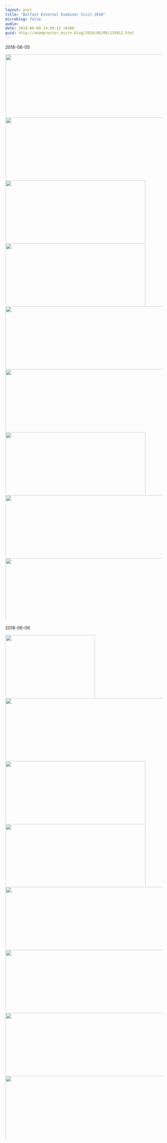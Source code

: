 ```yaml
---
layout: post
title: "Belfast External Examiner Visit 2018"
microblog: false
audio: 
date: 2018-06-09 14:59:12 +0100
guid: http://adamprocter.micro.blog/2018/06/09/135912.html
---
```

2018-06-05

<a href="http://discursive.adamprocter.co.uk/uploads/2018/d49802cc68.jpg"><img src="http://discursive.adamprocter.co.uk/uploads/2018/d49802cc68.jpg" width="450" height="600" style="display: inline-block; max-height: 200px; width: auto; padding: 1px;" class="sunlit_image" /></a><a href="http://discursive.adamprocter.co.uk/uploads/2018/ee9fb838ad.jpg"><img src="http://discursive.adamprocter.co.uk/uploads/2018/ee9fb838ad.jpg" width="450" height="600" style="display: inline-block; max-height: 200px; width: auto; padding: 1px;" class="sunlit_image" /></a><a href="http://discursive.adamprocter.co.uk/uploads/2018/c884979c2a.jpg"><img src="http://discursive.adamprocter.co.uk/uploads/2018/c884979c2a.jpg" width="600" height="450" style="display: inline-block; max-height: 200px; width: auto; padding: 1px;" class="sunlit_image" /></a><a href="http://discursive.adamprocter.co.uk/uploads/2018/d8bf529a34.jpg"><img src="http://discursive.adamprocter.co.uk/uploads/2018/d8bf529a34.jpg" width="600" height="450" style="display: inline-block; max-height: 200px; width: auto; padding: 1px;" class="sunlit_image" /></a><a href="http://discursive.adamprocter.co.uk/uploads/2018/9f97aab612.jpg"><img src="http://discursive.adamprocter.co.uk/uploads/2018/9f97aab612.jpg" width="450" height="600" style="display: inline-block; max-height: 200px; width: auto; padding: 1px;" class="sunlit_image" /></a><a href="http://discursive.adamprocter.co.uk/uploads/2018/3c8dfa3c8e.jpg"><img src="http://discursive.adamprocter.co.uk/uploads/2018/3c8dfa3c8e.jpg" width="600" height="600" style="display: inline-block; max-height: 200px; width: auto; padding: 1px;" class="sunlit_image" /></a><a href="http://discursive.adamprocter.co.uk/uploads/2018/4e5b7cf983.jpg"><img src="http://discursive.adamprocter.co.uk/uploads/2018/4e5b7cf983.jpg" width="600" height="450" style="display: inline-block; max-height: 200px; width: auto; padding: 1px;" class="sunlit_image" /></a><a href="http://discursive.adamprocter.co.uk/uploads/2018/98b5f24503.jpg"><img src="http://discursive.adamprocter.co.uk/uploads/2018/98b5f24503.jpg" width="450" height="600" style="display: inline-block; max-height: 200px; width: auto; padding: 1px;" class="sunlit_image" /></a><a href="http://discursive.adamprocter.co.uk/uploads/2018/8e486765dd.jpg"><img src="http://discursive.adamprocter.co.uk/uploads/2018/8e486765dd.jpg" width="600" height="600" style="display: inline-block; max-height: 200px; width: auto; padding: 1px;" class="sunlit_image" /></a>



2018-06-06

<a href="http://discursive.adamprocter.co.uk/uploads/2018/b999dfe6f4.jpg"><img src="http://discursive.adamprocter.co.uk/uploads/2018/b999dfe6f4.jpg" width="410" height="288" style="display: inline-block; max-height: 200px; width: auto; padding: 1px;" class="sunlit_image" /></a><a href="http://discursive.adamprocter.co.uk/uploads/2018/fb9c4330c4.jpg"><img src="http://discursive.adamprocter.co.uk/uploads/2018/fb9c4330c4.jpg" width="450" height="600" style="display: inline-block; max-height: 200px; width: auto; padding: 1px;" class="sunlit_image" /></a><a href="http://discursive.adamprocter.co.uk/uploads/2018/d2b3d8d887.jpg"><img src="http://discursive.adamprocter.co.uk/uploads/2018/d2b3d8d887.jpg" width="600" height="450" style="display: inline-block; max-height: 200px; width: auto; padding: 1px;" class="sunlit_image" /></a><a href="http://discursive.adamprocter.co.uk/uploads/2018/6951be43e9.jpg"><img src="http://discursive.adamprocter.co.uk/uploads/2018/6951be43e9.jpg" width="600" height="450" style="display: inline-block; max-height: 200px; width: auto; padding: 1px;" class="sunlit_image" /></a><a href="http://discursive.adamprocter.co.uk/uploads/2018/50efeb3024.jpg"><img src="http://discursive.adamprocter.co.uk/uploads/2018/50efeb3024.jpg" width="450" height="600" style="display: inline-block; max-height: 200px; width: auto; padding: 1px;" class="sunlit_image" /></a><a href="http://discursive.adamprocter.co.uk/uploads/2018/a9d0127ea6.jpg"><img src="http://discursive.adamprocter.co.uk/uploads/2018/a9d0127ea6.jpg" width="450" height="600" style="display: inline-block; max-height: 200px; width: auto; padding: 1px;" class="sunlit_image" /></a><a href="http://discursive.adamprocter.co.uk/uploads/2018/a2dd5aaa24.jpg"><img src="http://discursive.adamprocter.co.uk/uploads/2018/a2dd5aaa24.jpg" width="450" height="600" style="display: inline-block; max-height: 200px; width: auto; padding: 1px;" class="sunlit_image" /></a><a href="http://discursive.adamprocter.co.uk/uploads/2018/09740e92c4.jpg"><img src="http://discursive.adamprocter.co.uk/uploads/2018/09740e92c4.jpg" width="450" height="600" style="display: inline-block; max-height: 200px; width: auto; padding: 1px;" class="sunlit_image" /></a>



